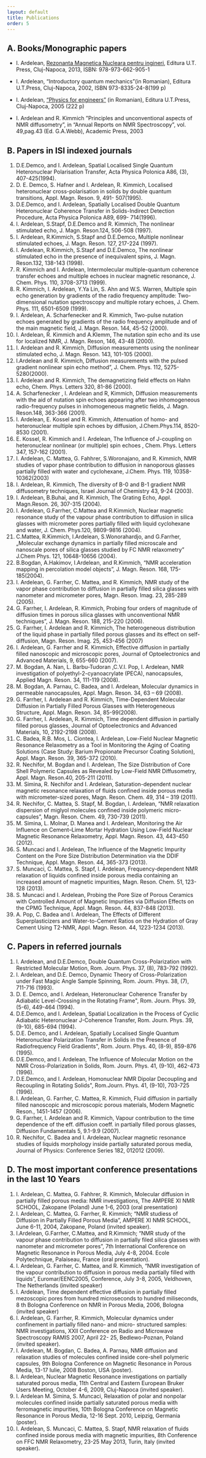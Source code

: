 ```yaml
---
layout: default
title: Publications
order: 5
---
```


A. Books/Monographic papers
-------

 * I. Ardelean, [Rezonanta Magnetica Nucleara pentru ingineri](/assets/rmn_pentru_ingineri.zip), Editura U.T. Press, Cluj-Napoca, 2013, ISBN: 978-973-662-905-1 

 * I. Ardelean, “Introductory quantum mechanics”(in Romanian), Editura U.T.Press, Cluj-Napoca, 2002, ISBN 973-8335-24-8(199 p)

 * I. Ardelean, [“Physics for engineers”](/assets/fizica_pt_ingineri.zip) (in Romanian), Editura U.T.Press, Cluj-Napoca, 2005 (222 p)

 * I. Ardelean and R. Kimmich ”Principles and unconventional aspects of NMR diffusometry”, in “Annual Reports on NMR Spectroscopy”, vol. 49,pag.43 (Ed. G.A.Webb), Academic Press, 2003

B. Papers in ISI indexed journals
----------

1. D.E.Demco, and I. Ardelean, Spatial Localised Single Quantum Heteronuclear Polarisation Transfer, Acta Physica Polonica A86, (3), 407-425(1994).
2. D. E. Demco, S. Hafner and I. Ardelean, R. Kimmich, Localised heteronuclear cross-polarisation in solids by double quantum transitions, Appl. Magn. Reson. 9, 491- 507(1995).
3. D.E.Demco, and I. Ardelean, Spatially Localised Double Quantum Heteronuclear Coherence Transfer in Solids-Indirect Detection Procedure, Acta Physica Polonica A89, 699- 714(1996).
4. I. Ardelean, S.Stapf, D.E.Demco and R. Kimmich, The nonlinear stimulated echo, J. Magn. Reson.124, 506-508 (1997).
5. I. Ardelean, R.Kimmich, S.Stapf and D.E.Demco, Multiple nonlinear stimulated echoes, J. Magn. Reson. 127, 217-224 (1997).
6. I. Ardelean, R.Kimmich, S.Stapf and D.E.Demco, The nonlinear stimulated echo in the presence of inequivalent spins, J. Magn. Reson.132, 138-143 (1998).
7. R. Kimmich and I. Ardelean, Intermolecular multiple-quantum coherence transfer echoes and multiple echoes in nuclear magnetic resonance, J. Chem. Phys. 110, 3708-3713 (1999).
8. R. Kimmich, I. Ardelean, Y.Ya Lin, S. Ahn and W.S. Warren, Multiple spin echo generation by gradients of the radio frequency amplitude: Two-dimensional nutation spectroscopy and multiple rotary echoes, J. Chem. Phys. 111, 6501-6509 (1999).
9. I. Ardelean, A. Scharfenecker and R. Kimmich, Two-pulse nutation echoes generated by gradients of the radio frequency amplitude and of the main magnetic field, J. Magn. Reson. 144, 45-52 (2000).
10. I. Ardelean, R. Kimmich and A.Klemm, The nutation spin echo and its use for localized NMR, J. Magn. Reson, 146, 43-48 (2000).
11. I. Ardelean and R. Kimmich, Diffusion measurements using the nonlinear stimulated echo, J. Magn. Reson. 143, 101-105 (2000).
12. I.Ardelean and R. Kimmich, Diffusion measurements with the pulsed gradient nonlinear spin echo method”, J. Chem. Phys. 112, 5275-5280(2000).
13. I. Ardelean and R. Kimmich, The demagnetizing field effects on Hahn echo, Chem. Phys. Letters 320, 81-86 (2000).
14. A. Scharfenecker , I. Ardelean and R, Kimmich, Diffusion measurements with the aid of nutation spin echoes appearing after two inhomogeneous radio-frequency pulses in inhomogeneous magnetic fields, J. Magn. Reson.148, 363-366 (2001).
15. I. Ardelean, E. Kossel and R. Kimmich, Attenuation of homo- and heteronuclear multiple spin echoes by diffusion, J.Chem.Phys.114, 8520-8530 (2001).
16. E. Kossel, R. Kimmich and I. Ardelean, The Influence of J-coupling on heteronuclear nonlinear (or multiple) spin echoes , Chem. Phys. Letters 347, 157-162 (2001).
17. I. Ardelean, C. Mattea, G. Fahhrer, S.Woronajano, and R. Kimmich, NMR studies of vapor phase contribution to diffusion in nanoporous glasses partially filled with water and cyclohexane, J.Chem. Phys. 119, 10358-10362(2003)
18. I. Ardelean, R. Kimmich, The diversity of B-0 and B-1 gradient NMR diffusometry techniques, Israel Journal of Chemistry 43, 9-24 (2003).
19. I. Ardelean, B.Buhai, and R. Kimmich, The Grating Echo, Appl. Magn.Reson. 26, 307-315 (2004).
20. I. Ardelean, G.Farrher, C.Mattea and R.Kimmich, Nuclear magnetic resonance study of the vapour phase contribution to diffusion in silica glasses with micrometer pores partially filled with liquid cyclohexane and water, J. Chem. Phys.120, 9809-9816 (2004).
21. C.Mattea, R.Kimmich, I.Ardelean, S.Wonorahardjo, and G.Farrher, „Molecular exchange dynamics in partially filled microscale and nanoscale pores of silica glasses studied by FC NMR relaxometry” J.Chem Phys. 121, 10648-10656 (2004).
22. B.Bogdan, A.Hakimov, I.Ardelean, and R.Kimmich, “NMR acceleration mapping in percolation model objects”, J. Magn. Reson. 168, 175-185(2004).
23. I. Ardelean, G. Farrher, C. Mattea, and R. Kimmich, NMR study of the vapor phase contribution to diffusion in partially filled silica glasses with nanometer and micrometer pores, Magn. Reson. Imag. 23, 285-289 (2005).
24. G. Farrher, I. Ardelean, R. Kimmich, Probing four orders of magnitude of diffusion times in porous silica glasses with unconventional NMR techniques”, J. Magn. Reson. 188, 215-220 (2006).
25. G. Farrher, I. Ardelean and R. Kimmich, The heterogeneous distribution of the liquid phase in partially filled porous glasses and its effect on self-diffusion, Magn. Reson. Imag. 25, 453-456 (2007)
26. I. Ardelean, G. Farrher and R. Kimmich, Effective diffusion in partially filled nanoscopic and microscopic pores, Journal of Optoelectronics and Advanced Materials, 9, 655-660 (2007).
27. M. Bogdan, A. Nan, L. Barbu-Tudoran ,C.V.I. Pop, I. Ardelean, NMR investigation of polyethyl-2-cyanoacrylate (PECA), nanocapsules, Applied Magn. Reson. 34, 111-119 (2008).
28. M. Bogdan, A. Parnau, C. Badea, and I. Ardelean, Molecular dynamics in permeable nanocapsules, Appl. Magn. Reson. 34, 63 – 69 (2008).
29. G. Farrher, I. Ardelean and R. Kimmich, Time-Dependent Molecular Diffusion in Partially Filled Porous Glasses with Heterogeneous Structure, Appl. Magn. Reson. 34, 85-99(2008).
30. G. Farrher, I. Ardelean, R. Kimmich, Time dependent diffusion in partially filled porous glasses, Journal of Optoelectronics and Advanced Materials, 10, 2192-2198 (2008).
31. C. Badea, R.B. Mos, L. Ciontea, I. Ardelean, Low-Field Nuclear Magnetic Resonance Relaxometry as a Tool in Monitoring the Aging of Coating Solutions (Case Study: Barium Propionate Precursor Coating Solution), Appl. Magn. Reson. 39, 365-372 (2010).
32. R. Nechifor, M. Bogdan and I. Ardelean, The Size Distribution of Core Shell Polymeric Capsules as Revealed by Low-Field NMR Diffusometry, Appl. Magn.  Reson.40, 205-211 (2011).
33. M. Simina, R. Nechifor and I. Ardelean, Saturation-dependent nuclear magnetic resonance relaxation of fluids confined inside porous media with micrometer-sized pores, Magn. Reson. Chem. 49, 314 – 319 (2011).
34. R. Nechifor, C. Mattea, S. Stapf, M. Bogdan, I. Ardelean, “NMR relaxation dispersion of miglyol molecules confined inside polymeric micro-capsules”, Magn. Reson. Chem. 49, 730-739 (2011).
35. M. Simina, L. Molnar, D. Manea and I. Ardelean, Monitoring the Air Influence on Cement–Lime Mortar Hydration Using Low-Field Nuclear Magnetic Resonance Relaxometry, Appl. Magn. Reson. 43, 443-450 (2012).
36. S. Muncaci and I. Ardelean, The Influence of the Magnetic Impurity Content on the Pore Size Distribution Determination via the DDIF Technique, Appl. Magn. Reson. 44, 365-373 (2013).
37. S. Muncaci, C. Mattea, S. Stapf, I. Ardelean, Frequency‐dependent NMR relaxation of liquids confined inside porous media containing an increased amount of magnetic impurities, Magn. Reson. Chem. 51, 123-128 (2013).
38. S. Muncaci and I. Ardelean, Probing the Pore Size of Porous Ceramics with Controlled Amount of Magnetic Impurities via Diffusion Effects on the CPMG Technique, Appl. Magn. Reson. 44, 837-848 (2013).
39. A. Pop, C. Badea and I. Ardelean, The Effects of Different Superplasticizers and Water-to-Cement Ratios on the Hydration of Gray Cement Using T2-NMR, Appl. Magn. Reson. 44, 1223-1234 (2013).

**C. Papers in referred journals**
---

1. I. Ardelean, and D.E.Demco, Double Quantum Cross-Polarization with Restricted Molecular Motion, Rom. Journ. Phys. 37, (8), 783-792 (1992).
2. I. Ardelean, and D.E. Demco, Dynamic Theory of Cross-Polarization under Fast Magic Angle Sample Spinning, Rom. Journ. Phys. 38, (7), 711-716 (1993).
3. D. E. Demco, and I. Ardelean, Heteronuclear Coherence Transfer by Adiabatic Level-Crossing in the Rotating Frame", Rom. Journ. Phys. 39, (5-6), 449-464 (1994).
4. D.E.Demco, and I. Ardelean, Spatial Localization in the Process of Cyclic Adiabatic Heteronuclear J-Coherence Transfer, Rom. Journ. Phys. 39, (9-10), 685-694 (1994).
5. D.E. Demco, and I. Ardelean, Spatially Localised Single Quantum Heteronuclear Polarization Transfer in Solids in the Presence of Radiofrequency Field Gradients", Rom. Journ. Phys. 40, (8-9), 859-876 (1995).
6. D.E.Demco, and I. Ardelean, The Influence of Molecular Motion on the NMR Cross-Polarization in Solids, Rom. Journ. Phys. 41, (9-10), 462-473 (1996).
7. D.E.Demco, and I. Ardelean, Homonuclear NMR Dipolar Decoupling and Recoupling in Rotating Solids", Rom.Journ. Phys. 41, (9-10), 703-725 (1996).
8. I. Ardelean, G. Farrher, C. Mattea, R. Kimmich, Fluid diffusion in partially filled nanoscopic and microscopic porous materials, Modern Magnetic Reson., 1451-1457 (2006).
9. G. Farrher, I. Ardelean and R. Kimmich, Vapour contribution to the time dependence of the eff. diffusion coeff. in partially filled porous glasses, Diffusion Fundamentals 5, 9.1-9.9 (2007).
10. R. Nechifor, C. Badea and I. Ardelean, Nuclear magnetic resonance studies of liquids morphology inside partially saturated porous media, Journal of Physics: Conference Series 182, 012012 (2009).

**D. The most important conference presentations in the last 10 Years**
---

 1. I. Ardelean, C. Mattea, G. Fahhrer, R. Kimmich, Molecular diffusion in partially filled porous media: NMR investigations, The AMPERE XI NMR SCHOOL, Zakopane (Poland) June 1-6, 2003 (oral presentation)
 2. I. Ardelean, C. Mattea, G. Farrher, R. Kimmich; “NMR studiess of Diffusion in Partially Filled Porous Media”, AMPERE XI NMR SCHOOL, June 6-11, 2004, Zakopane, Poland (invited speaker).
 3. I.Ardelean, G.Farrher, C.Mattea, and R.Kimmich; “NMR study of the vapour phase contribution to diffusion in partially filed silica glasses with nanometer and micrometer pores”, 7th International Conference on Magnetic Resonance in Porous Media, July 4-8, 2004. Ecole Polytechnique, Palaiseau, France (oral presentation).
 4. I. Ardelean, G. Farrher, C. Mattea, and R. Kimmich, “NMR investigation of the vapour contribution to diffusion in porous media partially filled with liquids”, Euromar/EENC2005, Conference, July 3-8, 2005, Veldhoven, The Netherlands (invited speaker)
 5. I. Ardelean, Time dependent effective diffusion in partially filled mezoscopic pores from hundred microseconds to hundred miliseconds, 8 th Bologna Conference on NMR in Porous Media, 2006, Bologna (invited speaker)
 6. I. Ardelean, G. Farrher, R. Kimmich, Molecular dynamics under confinement in partially filled nano- and micro- structured samples: NMR investigations, XXII Conference on Radio and Microwave Spectroscopy RAMIS 2007, April 22- 25, Bedlewo-Poznan, Poland (invited speaker).
 7. I. Ardelean, M. Bogdan, C. Badea, A. Parnau, NMR diffusion and relaxation studies of molecules confined inside core-shell polymeric capsules, 9th Bologna Conference on Magnetic Resonance in Porous Media, 13-17 Iulie, 2008 Boston, USA (poster).
 8. I. Ardelean, Nuclear Magnetic Resonance investigations on partially saturated porous media, 11th Central and Eastern European Bruker Users Meeting, October 4-6, 2009, Cluj-Napoca (invited speaker).
 9. I. Ardelean M. Simina, S. Muncaci, Relaxation of polar and nonpolar molecules confined inside partially saturated porous media with ferromagnetic impurities, 10th Bologna Conference on Magnetic Resonance in Porous Media, 12-16 Sept. 2010, Leipzig, Germania (poster).
 10. I. Ardelean, S. Muncaci, C. Mattea, S. Stapf, NMR relaxation of fluids confined inside porous media with magnetic impurities, 8th Conference on FFC NMR Relaxometry, 23-25 May 2013, Turin, Italy (invited speaker).
